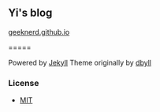 ## Yi's blog
[geeknerd.github.io](https://geeknerd.github.io)

=====

Powered by [Jekyll](https://jekyllrb.com)
Theme originally by [dbyll](https://github.com/dbtek/dbyll)

### License
- [MIT](http://opensource.org/licenses/MIT)




